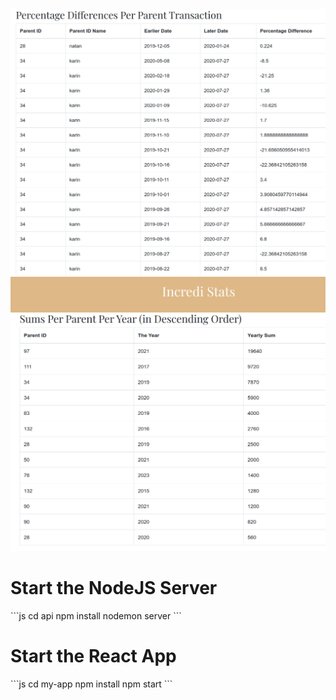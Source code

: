 <img src="percentage-differences.png"/>
<img src="sum-per-parent.png"/>

<h1>Start the NodeJS Server</h1>
```js
cd api
npm install
nodemon server
```

<h1>Start the React App</h1>
```js
cd my-app
npm install
npm start
```